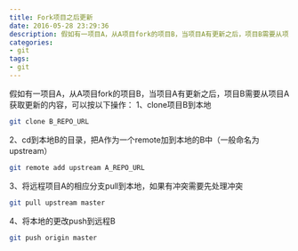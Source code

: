 ```yaml
---
title: Fork项目之后更新
date: 2016-05-28 23:29:36
description: 假如有一项目A，从A项目fork的项目B，当项目A有更新之后，项目B需要从项目A获取更新的内容
categories: 
- git
tags:
- git
---
```


假如有一项目A，从A项目fork的项目B，当项目A有更新之后，项目B需要从项目A获取更新的内容，可以按以下操作：
1、clone项目B到本地
```bash
git clone B_REPO_URL
```

2、cd到本地B的目录，把A作为一个remote加到本地的B中（一般命名为upstream）
```bash
git remote add upstream A_REPO_URL
```

3、将远程项目A的相应分支pull到本地，如果有冲突需要先处理冲突
```bash
git pull upstream master
```

4、将本地的更改push到远程B
```bash
git push origin master
```